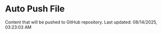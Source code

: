# Auto Push File

Content that will be pushed to GitHub repository.
Last updated: 08/14/2025, 03:23:03 AM